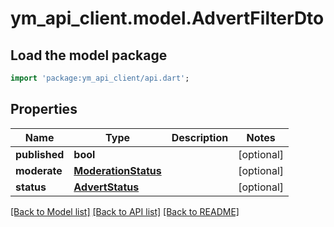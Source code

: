 # ym_api_client.model.AdvertFilterDto

## Load the model package
```dart
import 'package:ym_api_client/api.dart';
```

## Properties
Name | Type | Description | Notes
------------ | ------------- | ------------- | -------------
**published** | **bool** |  | [optional] 
**moderate** | [**ModerationStatus**](ModerationStatus.md) |  | [optional] 
**status** | [**AdvertStatus**](AdvertStatus.md) |  | [optional] 

[[Back to Model list]](../README.md#documentation-for-models) [[Back to API list]](../README.md#documentation-for-api-endpoints) [[Back to README]](../README.md)


